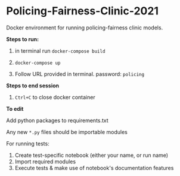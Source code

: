 # Policing-Fairness-Clinic-2021

Docker environment for running policing-fairness clinic models.

**Steps to run:**

1. in terminal run `docker-compose build`
    
2. `docker-compose up`
    
3. Follow URL provided in terminal. password: `policing`

**Steps to end session**
1. `Ctrl+C` to close docker container

**To edit**

Add python packages to requirements.txt

Any new `*.py` files should be importable modules

For running tests:
1. Create test-specific notebook (either your name, or run name)
2. Import required modules
3. Execute tests & make use of notebook's documentation features